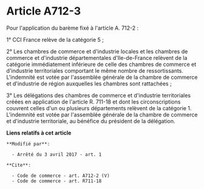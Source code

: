 # Article A712-3

Pour l'application du barème fixé à l'article A. 712-2 : 

1° CCI France relève de la catégorie 5 ; 

2° Les chambres de commerce et d'industrie locales et les chambres de commerce et d'industrie départementales d'Ile-de-France
relèvent de la catégorie immédiatement inférieure de celle des chambres de commerce et d'industrie territoriales comportant
le même nombre de ressortissants. L'indemnité est votée par l'assemblée générale de la chambre de commerce et d'industrie de
région auxquelles les chambres sont rattachées ; 

3° Les délégations des chambres de commerce et d'industrie territoriales créées en application de l'article R. 711-18 et dont
les circonscriptions couvrent celles d'un ou plusieurs départements relèvent de la catégorie 1. L'indemnité est votée par
l'assemblée générale de la chambre de commerce et d'industrie territoriale, au bénéfice du président de la délégation.

**Liens relatifs à cet article**

	**Modifié par**:

	  - Arrêté du 3 avril 2017 - art. 1

	**Cite**:

	  - Code de commerce - art. A712-2 (V)
	  - Code de commerce - art. R711-18
